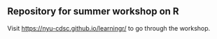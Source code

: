 ## Repository for summer workshop on R

Visit https://nyu-cdsc.github.io/learningr/ to go through the workshop.
